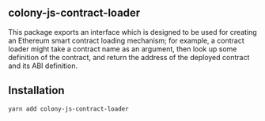 ## colony-js-contract-loader

This package exports an interface which is designed to be used for creating
an Ethereum smart contract loading mechanism; for example, a contract
loader might take a contract name as an argument, then look up some
definition of the contract, and return the address of the deployed contract
and its ABI definition.

## Installation

```
yarn add colony-js-contract-loader
```
